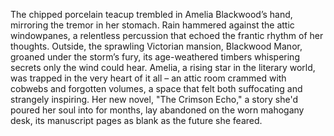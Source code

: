 The chipped porcelain teacup trembled in Amelia Blackwood’s hand, mirroring the tremor in her stomach.  Rain hammered against the attic windowpanes, a relentless percussion that echoed the frantic rhythm of her thoughts.  Outside, the sprawling Victorian mansion, Blackwood Manor, groaned under the storm’s fury, its age-weathered timbers whispering secrets only the wind could hear.  Amelia, a rising star in the literary world, was trapped in the very heart of it all – an attic room crammed with cobwebs and forgotten volumes, a space that felt both suffocating and strangely inspiring.  Her new novel, "The Crimson Echo," a story she'd poured her soul into for months, lay abandoned on the worn mahogany desk, its manuscript pages as blank as the future she feared.

